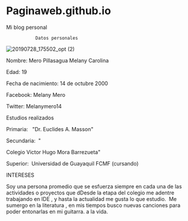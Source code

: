 # Paginaweb.github.io


  Mi blog personal &nbsp; &nbsp; &nbsp; 
               
               
               
               
               
               
               
               
               Datos personales 
  
  
  ![20190728_175502_opt (2)](https://user-images.githubusercontent.com/57650599/68813417-ba83d980-0643-11ea-8a57-0a83fc2843dc.jpg)

  
  
  
  Nombre: Mero Pillasagua Melany Carolina
  
  
  Edad: 19&nbsp;
  

  
 
  Fecha de nacimiento: 14 de octubre 2000
  
  
  
  
  
  Facebook: Melany Mero
  
  
  
  
  
  Twitter: Melanymero14&nbsp; 
  
  
  
  Estudios realizados&nbsp;
  
  
  
  
  
  Primaria:&nbsp;&nbsp; "Dr. Euclides A. Masson" 
  
  
  
  
  
  Secundaria:&nbsp;&nbsp;"
  
  
  
  
  
  Colegio Victor Hugo Mora Barrezueta" 
  
  
  
  
  
  
  
  Superior:&nbsp; Universidad de Guayaquil FCMF (cursando) 
  
  
  
  
  
  
  
  
  
  
  INTERESES&nbsp;
 
  
  
  
  
 Soy una persona promedio que se esfuerza siempre en cada una de las actividades o proyectos que dDesde la etapa del colegio me adentre
 trabajando en IDE , y hasta la actualidad me gusta lo que estudio.&nbsp; Me sumergo en la literatura , en mis tiempos busco nuevas
 canciones para poder entonarlas en mi guitarra. a la vida.</p>
